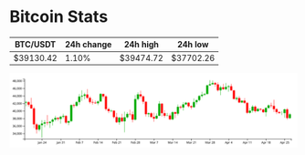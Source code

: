 # Bitcoin Stats

BTC/USDT|24h change|24h high|24h low|
|---|---|---|---|
|$39130.42|1.10%|$39474.72|$37702.26|

<img src="./chart.svg">
